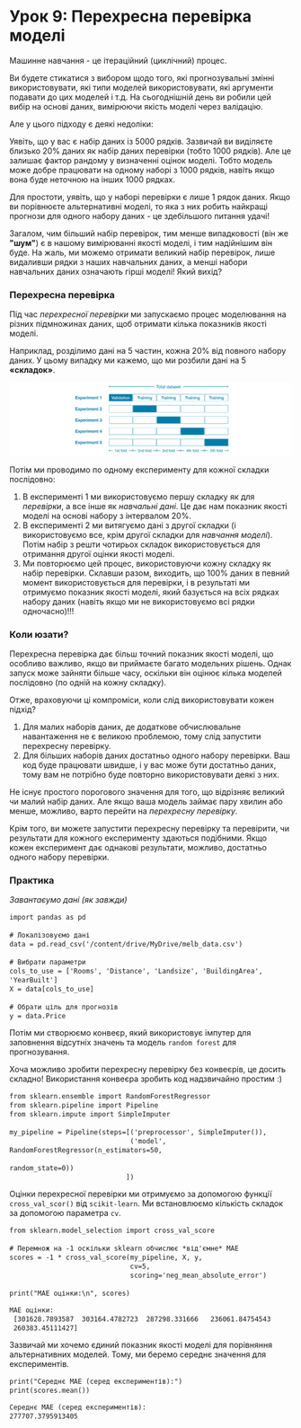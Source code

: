 # Урок 9: Перехресна перевірка моделі

Машинне навчання - це ітераційний \(циклічний\) процес.

Ви будете стикатися з вибором щодо того, які прогнозувальні змінні використовувати, які типи моделей використовувати, які аргументи подавати до цих моделей і т.д. На сьогоднішній день ви робили цей вибір на основі даних, вимірюючи якість моделі через валідацію.

Але у цього підходу є деякі недоліки:

Уявіть, що у вас є набір даних із 5000 рядків. Зазвичай ви виділяєте близько 20% даних як набір даних перевірки \(тобто 1000 рядків\). Але це залишає фактор рандому у визначенні оцінок моделі. Тобто модель може добре працювати на одному наборі з 1000 рядків, навіть якщо вона буде неточною на інших 1000 рядках.

Для простоти, уявіть, що у наборі перевірки є лише 1 рядок даних. Якщо ви порівнюєте альтернативні моделі, то яка з них робить найкращі прогнози для одного набору даних - це здебільшого питання удачі!

Загалом, чим більший набір перевірок, тим менше випадковості \(він же **"шум"**\) є в нашому вимірюванні якості моделі, і тим надійнішим він буде. На жаль, ми можемо отримати великий набір перевірок, лише видаливши рядки з наших навчальних даних, а менші набори навчальних даних означають гірші моделі! Який вихід?

###  **Перехресна перевірка**

Під час _перехресної перевірки_ ми запускаємо процес моделювання на різних підмножинах даних, щоб отримати кілька показників якості моделі.

Наприклад, розділимо дані на 5 частин, кожна 20% від повного набору даних. У цьому випадку ми кажемо, що ми розбили дані на 5 **«складок»**.

![](../../.gitbook/assets/image%20%2886%29.png)

Потім ми проводимо по одному експерименту для кожної складки послідовно:

1. В експерименті 1 ми використовуємо першу складку як для _перевірки_, а все інше як _навчальні дані_. Це дає нам показник якості моделі на основі набору з інтервалом 20%.
2. В експерименті 2 ми витягуємо дані з другої складки \(і використовуємо все, крім другої складки для _навчання моделі_\). Потім набір з решти чотирьох складок використовується для отримання другої оцінки якості моделі.
3. Ми повторюємо цей процес, використовуючи кожну складку як набір перевірки. Склавши разом, виходить, що 100% даних в певний момент використовується для перевірки, і в результаті ми отримуємо показник якості моделі, який базується на всіх рядках набору даних \(навіть якщо ми не використовуємо всі рядки одночасно\)!!!

###  **Коли юзати?**

Перехресна перевірка дає більш точний показник якості моделі, що особливо важливо, якщо ви приймаєте багато модельних рішень. Однак запуск може зайняти більше часу, оскільки він оцінює кілька моделей послідовно \(по одній на кожну складку\).

Отже, враховуючи ці компроміси, коли слід використовувати кожен підхід?

1. Для малих наборів даних, де додаткове обчислювальне навантаження не є великою проблемою, тому слід запустити перехресну перевірку.
2. Для більших наборів даних достатньо одного набору перевірки. Ваш код буде працювати швидше, і у вас може бути достатньо даних, тому вам не потрібно буде повторно використовувати деякі з них.

Не існує простого порогового значення для того, що відрізняє великий чи малий набір даних. Але якщо ваша модель займає пару хвилин або менше, можливо, варто перейти на _перехресну перевірку_.

Крім того, ви можете запустити перехресну перевірку та перевірити, чи результати для кожного експерименту здаються подібними. Якщо кожен експеримент дає однакові результати, можливо, достатньо одного набору перевірки.

###  **Практика**

 _Завантаєумо дані \(як завжди\)_

```text
import pandas as pd

# Локалізовуємо дані
data = pd.read_csv('/content/drive/MyDrive/melb_data.csv')

# Вибрати параметри
cols_to_use = ['Rooms', 'Distance', 'Landsize', 'BuildingArea', 'YearBuilt']
X = data[cols_to_use]

# Обрати ціль для прогнозів
y = data.Price
```

Потім ми створюємо конвеєр, який використовує імпутер для заповнення відсутніх значень та модель `random forest` для прогнозування.

Хоча можливо зробити перехресну перевірку без конвеєрів, це досить складно! Використання конвеєра зробить код надзвичайно простим :\)

```text
from sklearn.ensemble import RandomForestRegressor
from sklearn.pipeline import Pipeline
from sklearn.impute import SimpleImputer

my_pipeline = Pipeline(steps=[('preprocessor', SimpleImputer()),
                              ('model', RandomForestRegressor(n_estimators=50,
                                                              random_state=0))
                             ])
```

 Оцінки перехресної перевірки ми отримуємо за допомогою функції `cross_val_scor()` від `scikit-learn`. Ми встановлюємо кількість складок за допомогою параметра `cv`.

```text
from sklearn.model_selection import cross_val_score

# Перемнож на -1 оскільки sklearn обчислює *від'ємне* MAE
scores = -1 * cross_val_score(my_pipeline, X, y,
                              cv=5,
                              scoring='neg_mean_absolute_error')

print("MAE оцінки:\n", scores)
```

```text
MAE оцінки:
 [301628.7893587  303164.4782723  287298.331666   236061.84754543
 260383.45111427]
```

Зазвичай ми хочемо єдиний показник якості моделі для порівняння альтернативних моделей. Тому, ми беремо середнє значення для експериментів.

```text
print("Середнє MAE (серед експериментів):")
print(scores.mean())
```

```text
Середнє MAE (серед експериментів):
277707.3795913405
```

